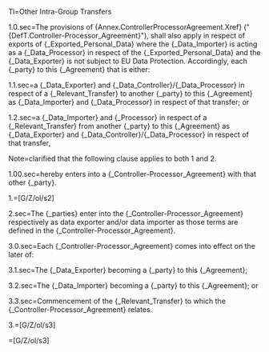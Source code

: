 Ti=Other Intra-Group Transfers 

1.0.sec=The provisions of {Annex.ControllerProcessorAgreement.Xref} ("{DefT.Controller-Processor_Agreement}"), shall also apply in respect of exports of {_Exported_Personal_Data} where the {_Data_Importer} is acting as a {_Data_Processor} in respect of the {_Exported_Personal_Data} and the {_Data_Exporter} is not subject to EU Data Protection. Accordingly, each {_party} to this {_Agreement} that is either:

1.1.sec=a {_Data_Exporter} and {_Data_Controller}/{_Data_Processor} in respect of a {_Relevant_Transfer} to another {_party} to this {_Agreement} as {_Data_Importer} and {_Data_Processor} in respect of that transfer; or

1.2.sec=a {_Data_Importer} and {_Processor} in respect of a {_Relevant_Transfer} from another {_party} to this {_Agreement} as {_Data_Exporter} and {_Data_Controller}/{_Data_Processor} in respect of that transfer,

Note=clarified that the following clause applies to both 1 and 2.

1.00.sec=hereby enters into a {_Controller-Processor_Agreement} with that other {_party}.

1.=[G/Z/ol/s2]

2.sec=The {_parties} enter into the {_Controller-Processor_Agreement} respectively as data exporter and/or data importer as those terms are defined in the {_Controller-Processor_Agreement}.

3.0.sec=Each {_Controller-Processor_Agreement} comes into effect on the later of:

3.1.sec=The {_Data_Exporter} becoming a {_party} to this {_Agreement};

3.2.sec=The {_Data_Importer} becoming a {_party} to this {_Agreement}; or

3.3.sec=Commencement of the {_Relevant_Transfer} to which the {_Controller-Processor_Agreement} relates.

3.=[G/Z/ol/s3]

=[G/Z/ol/s3]
